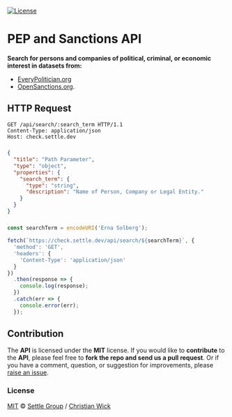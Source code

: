 [![License](https://img.shields.io/badge/license-MIT%202-brightgreen.svg)](https://github.com/SettleAPI/pep-and-sanctions-api/blob/master/LICENSE)

# PEP and Sanctions API

**Search for persons and companies of political, criminal, or economic interest in datasets from:**
- [EveryPolitician.org](https://everypolitician.org/)
- [OpenSanctions.org](https://www.opensanctions.org/).

## HTTP Request

```Http
GET /api/search/:search_term HTTP/1.1
Content-Type: application/json
Host: check.settle.dev
```
#####
```json json_schema
{
  "title": "Path Parameter",
  "type": "object",
  "properties": {
    "search_term": {
      "type": "string",
      "description": "Name of Person, Company or Legal Entity."
    }
  }
}
```
#####
```js title="JavaScript / Fetch Example"
const searchTerm = encodeURI('Erna Solberg');

fetch(`https://check.settle.dev/api/search/${searchTerm}`, {
  'method': 'GET',
  'headers': {
    'Content-Type': 'application/json'
  }
})
  .then(response => {
    console.log(response);
  })
  .catch(err => {
    console.error(err);
  });
```

## Contribution

The **API** is licensed under the **MIT** license. If you would like to **contribute** to the **API**, please feel free to **fork the repo and send us a pull request**. Or if you have a comment, question, or suggestion for improvements, please [raise an issue](https://github.com/SettleAPI/pep-and-sanctions-api/issues).

### License
[MIT](https://github.com/SettleAPI/pep-and-sanctions-api/blob/prod/LICENSE) © [Settle Group](https://settle.eu/) / [Christian Wick](https://github.com/iamchriswick)
